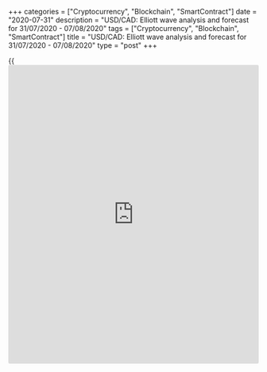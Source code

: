 +++
categories = ["Cryptocurrency", "Blockchain", "SmartContract"]
date = "2020-07-31"
description = "USD/CAD: Elliott wave analysis and forecast for 31/07/2020 - 07/08/2020"
tags = ["Cryptocurrency", "Blockchain", "SmartContract"]
title = "USD/CAD: Elliott wave analysis and forecast for 31/07/2020 - 07/08/2020"
type = "post"
+++

{{<iframe id="large-banner" src="https://www.bounty.group/#slide=21.0" width="100%" height="600" scrolling="no" style="border: 0px solid rgb(216, 221, 230); border-radius: 3px;">}}

July 31, 2020

July 31, 2020

USD/CAD: Elliott wave analysis and forecast for 31/07/2020 –
07/08/2020Alex Geuta

##  **[USD/CAD][1] remains likely to fall. Estimated pivot point is at a
level of 1.3525.**

 **Main scenario:** consider short positions from corrections below the
level of 1.3525 with a target of 1.3250 – 1.3100.

 **Alternative scenario:** ****breakout and consolidation above the
level of 1.3525 will allow the pair to continue rising to the levels of
1.3645 – 1.3832.

 **Analysis:**  An ascending corrective wave of larger degree  (B) of 4
presumably finished developing on the [daily](https://www.fintecher.org/2020/03/03/forex-trading-daily-strategy/) time frame and wave (C) of 4
started forming. The first wave 1 of (C) is developing on the H4 time
frame, with wave v of 1 forming inside. Apparently, the third wave of
smaller degree (iii) of v has formed on the 1-hour time frame and a
local correction is developing in the form of wave (iv) of v. If the
presumption is correct, the pair will continue to fall to the levels of
1.3250 – 1.3100 after the correction. The level of 1.3525 is critical in
this scenario as the breakout will enable the pair to continue rising to
the levels of 1.3645 – 1.3832.

![LiteForex: USD/CAD: Elliott wave analysis and forecast for 31/07/2020
– 07/08/2020][2]

* * *

![LiteForex: USD/CAD: Elliott wave analysis and forecast for 31/07/2020
– 07/08/2020][3]

* * *

![LiteForex: USD/CAD: Elliott wave analysis and forecast for 31/07/2020
– 07/08/2020][4]

* * *

P.S. Did you like my article? Share it in social networks: it will be
the best “thank you" :)

Ask me questions and comment below. I’ll be glad to answer your
questions and give necessary explanations.

 **Useful links:**

  * I recommend trying to trade with a reliable broker [here][5]. The system allows you to trade by yourself or copy successful traders from all across the globe.
  * Use my promo-code BLOG for getting deposit bonus 50% on LiteForex platform. Just enter this code in the appropriate field while [depositing][6] your trading account.
  * Telegram channel with high-quality analytics, Forex reviews, training articles, and other useful things for traders <t.me/liteforex>

## Price chart of USDCAD in real time mode

![USD/CAD: Elliott wave analysis and forecast for 31/07/2020 –
07/08/2020][7]

The content of this article reflects the author’s opinion and does not
necessarily reflect the official position of LiteForex. The material
published on this page is provided for informational purposes only and
should not be considered as the provision of investment advice for the
purposes of Directive 2004/39/EC.

Rate this article:

{{value}}

( {{count}} {{title}} )

   1. my.liteforex.com/trading/chart?symbol=USDCAD
   2. cdn.liteforex.com/cache/uploads/blog_post/wave-analisys/31-07-2020/USDCADH1.png?w=30&s=07cd2f03ac1c9679ea85af581fb6e3a0
   3. cdn.liteforex.com/cache/uploads/blog_post/wave-analisys/31-07-2020/USDCADH4.png?w=30&s=0c2c77340bbeca9766d5dba7aa1752e3
   4. cdn.liteforex.com/cache/uploads/blog_post/wave-analisys/31-07-2020/USDCADDaily.png?w=30&s=6661462e5f320cf4e75ad2b5cb3e335d
   5. my.liteforex.com/?category=analysts-opinions&slug=usdcad-elliott-wave-analysis-and-forecast-for-31072020-07082020&openPopup=%2Fregistration%2Fpopup&utm_source=blog&utm_medium=article&utm_campaign=bonus
   6. my.liteforex.com/deposit/?category=analysts-opinions&slug=usdcad-elliott-wave-analysis-and-forecast-for-31072020-07082020&promo_code=BLOG&utm_source=blog&utm_medium=article&utm_campaign=bonus
   7. cdn.liteforex.com/cache/uploads/blog_post/wave-analisys/Previews-elliot-waves/usdcad-elliott-wave-analysis-liteforex-blog-preview.jpeg?q=75&w=1000&s=2a81191a92f70811bd01d7e0f40396a6